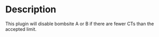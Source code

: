 # Description
This plugin will disable bombsite A or B if there are fewer CTs than the accepted limit.

